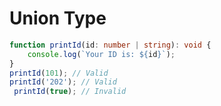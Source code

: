 # Union Type









``` typescript 
function printId(id: number | string): void {
    console.log(`Your ID is: ${id}`);
}
printId(101); // Valid
printId('202'); // Valid
 printId(true); // Invalid
```

